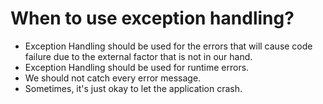 # When to use exception handling?

- Exception Handling should be used for the errors that will cause code failure due to the external factor that is not in our hand.
- Exception Handling should be used for runtime errors.
- We should not catch every error message.
- Sometimes, it's just okay to let the application crash.
